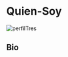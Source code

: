 

# Quien-Soy
![perfilTres](https://user-images.githubusercontent.com/18432548/170137028-9f083fa2-9553-41cb-ab21-bef62af753bb.jpg)
## Bio
